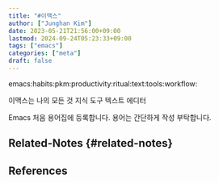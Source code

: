 ```yaml
---
title: "#이맥스"
author: ["Junghan Kim"]
date: 2023-05-21T21:56:00+09:00
lastmod: 2024-09-24T05:23:33+09:00
tags: ["emacs"]
categories: ["meta"]
draft: false
---
```


emacs:habits:pkm:productivity:ritual:text:tools:workflow:

이맥스는 나의 모든 것 지식 도구 텍스트 에디터

Emacs 처음 용어집에 등록합니다. 용어는 간단하게 작성 부탁합니다.


## Related-Notes {#related-notes}

## References

<style>.csl-entry{text-indent: -1.5em; margin-left: 1.5em;}</style><div class="csl-bib-body">
</div>
